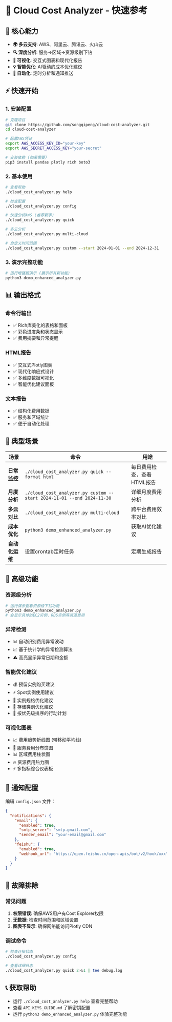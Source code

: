 # 🚀 Cloud Cost Analyzer - 快速参考

## 🎯 核心能力
- **🌍 多云支持**: AWS、阿里云、腾讯云、火山云
- **🔍 深度分析**: 服务→区域→资源级别下钻
- **🎨 可视化**: 交互式图表和现代化报告
- **💡 智能优化**: AI驱动的成本优化建议
- **🔔 自动化**: 定时分析和通知推送

## ⚡ 快速开始

### 1. 安装配置
```bash
# 克隆项目
git clone https://github.com/songqipeng/cloud-cost-analyzer.git
cd cloud-cost-analyzer

# 配置AWS凭证
export AWS_ACCESS_KEY_ID="your-key"
export AWS_SECRET_ACCESS_KEY="your-secret"

# 安装依赖 (如果需要)
pip3 install pandas plotly rich boto3
```

### 2. 基本使用
```bash
# 查看帮助
./cloud_cost_analyzer.py help

# 检查配置
./cloud_cost_analyzer.py config

# 快速分析AWS (推荐新手)
./cloud_cost_analyzer.py quick

# 多云分析
./cloud_cost_analyzer.py multi-cloud

# 自定义时间范围
./cloud_cost_analyzer.py custom --start 2024-01-01 --end 2024-12-31
```

### 3. 演示完整功能
```bash
# 运行增强版演示 (展示所有新功能)
python3 demo_enhanced_analyzer.py
```

## 📊 输出格式

### 命令行输出
- ✅ Rich库美化的表格和面板
- ✅ 彩色进度条和状态显示
- ✅ 费用摘要和异常提醒

### HTML报告
- ✅ 交互式Plotly图表
- ✅ 现代化响应式设计
- ✅ 多维度数据可视化
- ✅ 智能优化建议面板

### 文本报告
- ✅ 结构化费用数据
- ✅ 服务和区域统计
- ✅ 便于自动化处理

## 🎯 典型场景

| 场景 | 命令 | 用途 |
|------|------|------|
| **日常监控** | `./cloud_cost_analyzer.py quick --format html` | 每日费用检查，查看HTML报告 |
| **月度分析** | `./cloud_cost_analyzer.py custom --start 2024-11-01 --end 2024-11-30` | 详细月度费用分析 |
| **多云对比** | `./cloud_cost_analyzer.py multi-cloud` | 跨平台费用效率对比 |
| **成本优化** | `python3 demo_enhanced_analyzer.py` | 获取AI优化建议 |
| **自动化运维** | 设置crontab定时任务 | 定期生成报告 |

## 🔧 高级功能

### 资源级分析
```bash
# 运行演示查看资源级下钻功能
python3 demo_enhanced_analyzer.py
# 会显示具体的EC2实例、RDS实例等资源费用
```

### 异常检测
- 📊 自动识别费用异常波动
- 📈 基于统计学的异常检测算法
- ⚠️ 高亮显示异常日期和金额

### 智能优化建议
- 💰 预留实例购买建议
- ⚡ Spot实例使用建议
- 📏 实例规格优化建议
- 💾 存储类别优化建议
- 🎯 按优先级排序的行动计划

### 可视化图表
- 📈 费用趋势折线图 (带移动平均线)
- 🥧 服务费用分布饼图
- 📊 区域费用柱状图
- 🔥 资源费用热力图
- ⚡ 多指标综合仪表板

## 🔔 通知配置

编辑 `config.json` 文件：
```json
{
  "notifications": {
    "email": {
      "enabled": true,
      "smtp_server": "smtp.gmail.com",
      "sender_email": "your-email@gmail.com"
    },
    "feishu": {
      "enabled": true,
      "webhook_url": "https://open.feishu.cn/open-apis/bot/v2/hook/xxx"
    }
  }
}
```

## 🚨 故障排除

### 常见问题
1. **权限错误**: 确保AWS用户有Cost Explorer权限
2. **无数据**: 检查时间范围和区域设置
3. **图表不显示**: 确保网络能访问Plotly CDN

### 调试命令
```bash
# 检查连接状态
./cloud_cost_analyzer.py config

# 查看详细日志
./cloud_cost_analyzer.py quick 2>&1 | tee debug.log
```

## 📞 获取帮助
- 运行 `./cloud_cost_analyzer.py help` 查看完整帮助
- 查看 `API_KEYS_GUIDE.md` 了解密钥配置
- 运行 `python3 demo_enhanced_analyzer.py` 体验完整功能